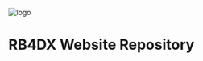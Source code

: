 ![logo](https://github.com/llysix/RB4DX-Site/blob/main/docs/images/logo.png?raw=true)
# RB4DX Website Repository
